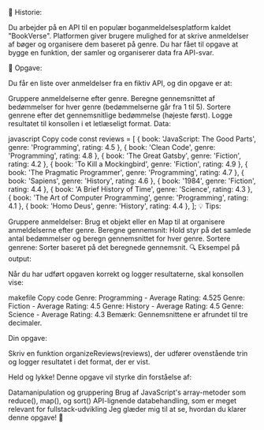 📖 Historie:

Du arbejder på en API til en populær boganmeldelsesplatform kaldet "BookVerse". Platformen giver brugere mulighed for at skrive anmeldelser af bøger og organisere dem baseret på genre. Du har fået til opgave at bygge en funktion, der samler og organiserer data fra API-svar.

📝 Opgave:

Du får en liste over anmeldelser fra en fiktiv API, og din opgave er at:

Gruppere anmeldelserne efter genre.
Beregne gennemsnittet af bedømmelser for hver genre (bedømmelserne går fra 1 til 5).
Sortere genrene efter det gennemsnitlige bedømmelse (højeste først).
Logge resultatet til konsollen i et letlæseligt format.
Data:

javascript
Copy code
const reviews = [
  { book: 'JavaScript: The Good Parts', genre: 'Programming', rating: 4.5 },
  { book: 'Clean Code', genre: 'Programming', rating: 4.8 },
  { book: 'The Great Gatsby', genre: 'Fiction', rating: 4.2 },
  { book: 'To Kill a Mockingbird', genre: 'Fiction', rating: 4.9 },
  { book: 'The Pragmatic Programmer', genre: 'Programming', rating: 4.7 },
  { book: 'Sapiens', genre: 'History', rating: 4.6 },
  { book: '1984', genre: 'Fiction', rating: 4.4 },
  { book: 'A Brief History of Time', genre: 'Science', rating: 4.3 },
  { book: 'The Art of Computer Programming', genre: 'Programming', rating: 4.1 },
  { book: 'Homo Deus', genre: 'History', rating: 4.4 },
];
💡 Tips:

Gruppere anmeldelser: Brug et objekt eller en Map til at organisere anmeldelserne efter genre.
Beregne gennemsnit: Hold styr på det samlede antal bedømmelser og beregn gennemsnittet for hver genre.
Sortere genrene: Sorter baseret på det beregnede gennemsnit.
🔍 Eksempel på output:

Når du har udført opgaven korrekt og logger resultaterne, skal konsollen vise:

makefile
Copy code
Genre: Programming - Average Rating: 4.525
Genre: Fiction - Average Rating: 4.5
Genre: History - Average Rating: 4.5
Genre: Science - Average Rating: 4.3
Bemærk: Gennemsnittene er afrundet til tre decimaler.

Din opgave:

Skriv en funktion organizeReviews(reviews), der udfører ovenstående trin og logger resultatet i det format, der er vist.

Held og lykke! Denne opgave vil styrke din forståelse af:

Datamanipulation og gruppering
Brug af JavaScript's array-metoder som reduce(), map(), og sort()
API-lignende databehandling, som er meget relevant for fullstack-udvikling
Jeg glæder mig til at se, hvordan du klarer denne opgave! 🚀